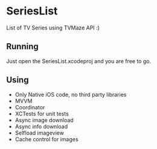 # SeriesList
List of TV Series using TVMaze API :)

## Running
Just open the SeriesList.xcodeproj and you are free to go.

## Using
- Only Native iOS code, no third party libraries
- MVVM
- Coordinator
- XCTests for unit tests
- Async image download
- Async info download
- Selfload imageview
- Cache control for images
